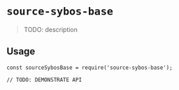 # `source-sybos-base`

> TODO: description

## Usage

```
const sourceSybosBase = require('source-sybos-base');

// TODO: DEMONSTRATE API
```
